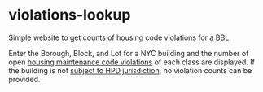 # violations-lookup
Simple website to get counts of housing code violations for a BBL


Enter the Borough, Block, and Lot for a NYC building and the number of open [housing maintenance code violations](https://data.cityofnewyork.us/Housing-Development/Housing-Maintenance-Code-Violations/wvxf-dwi5) of each class are displayed. If the building is not [subject to HPD jurisdiction](https://data.cityofnewyork.us/Housing-Development/Buildings-Subject-to-HPD-Jurisdiction/kj4p-ruqc), no violation counts can be provided.